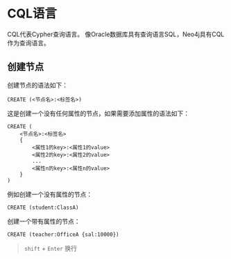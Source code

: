 # CQL语言

CQL代表Cypher查询语言。 像Oracle数据库具有查询语言SQL，Neo4j具有CQL作为查询语言。



## 创建节点

创建节点的语法如下：

```CQL
CREATE (<节点名>:<标签名>)
```

这是创建一个没有任何属性的节点，如果需要添加属性的语法如下：

```CQL
CREATE (
	<节点名>:<标签名>
    {
    	<属性1的key>:<属性1的value>
        <属性2的key>:<属性2的value>
    	...
        <属性n的key>:<属性n的value>
    }
)
```



例如创建一个没有属性的节点：

```CQL
CREATE (student:ClassA)
```

创建一个带有属性的节点：

```CQL
CREATE (teacher:OfficeA {sal:10000})
```

> `shift` + `Enter` 换行